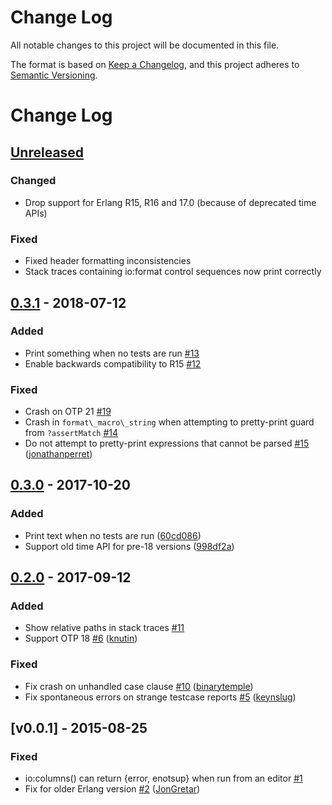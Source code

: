 # Change Log

All notable changes to this project will be documented in this file.

The format is based on [Keep a Changelog], and this project adheres to
[Semantic Versioning].

# Change Log

## [Unreleased]

### Changed

- Drop support for Erlang R15, R16 and 17.0 (because of deprecated time APIs)

### Fixed

- Fixed header formatting inconsistencies
- Stack traces containing io:format control sequences now print correctly

## [0.3.1] - 2018-07-12

### Added

- Print something when no tests are run [\#13](https://github.com/eproxus/unite/issues/13)
- Enable backwards compatibility to R15 [\#12](https://github.com/eproxus/unite/issues/12)

### Fixed

- Crash on OTP 21 [\#19](https://github.com/eproxus/unite/issues/19)
- Crash in `format\_macro\_string` when attempting to pretty-print guard from `?assertMatch` [\#14](https://github.com/eproxus/unite/issues/14)
- Do not attempt to pretty-print expressions that cannot be parsed [\#15](https://github.com/eproxus/unite/pull/15) ([jonathanperret](https://github.com/jonathanperret))

## [0.3.0] - 2017-10-20

### Added

- Print text when no tests are run ([60cd086](https://github.com/eproxus/unite/commit/60cd086f2aac123988f5c1f5aa0a28df57e9c5fa))
- Support old time API for pre-18 versions ([998df2a](https://github.com/eproxus/unite/commit/998df2a2eb169fda13fae7f4739d46e2809ff7a2))

## [0.2.0] - 2017-09-12

### Added

- Show relative paths in stack traces [\#11](https://github.com/eproxus/unite/issues/11)
- Support OTP 18 [\#6](https://github.com/eproxus/unite/pull/6) ([knutin](https://github.com/knutin))

### Fixed

- Fix crash on unhandled case clause [\#10](https://github.com/eproxus/unite/pull/10) ([binarytemple](https://github.com/binarytemple))
- Fix spontaneous errors on strange testcase reports [\#5](https://github.com/eproxus/unite/pull/5) ([keynslug](https://github.com/keynslug))

## [v0.0.1] - 2015-08-25

### Fixed

- io:columns\(\) can return {error, enotsup} when run from an editor [\#1](https://github.com/eproxus/unite/issues/1)
- Fix for older Erlang version [\#2](https://github.com/eproxus/unite/pull/2) ([JonGretar](https://github.com/JonGretar))


[Unreleased]: https://github.com/eproxus/unite/compare/v0.3.1...HEAD
[0.3.1]: https://github.com/eproxus/unite/compare/v0.3.0...v0.3.1
[0.3.0]: https://github.com/eproxus/unite/compare/v0.2.0...v0.3.0
[0.2.0]: https://github.com/eproxus/unite/compare/v0.0.1...v0.2.0
[0.0.1]: https://github.com/eproxus/unite/compare/048e7e0e84c34d06426a4d952973df7df307391a...v0.0.1

[Keep a Changelog]: https://keepachangelog.com/en/1.0.0/
[Semantic Versioning]: https://semver.org/spec/v2.0.0.html

